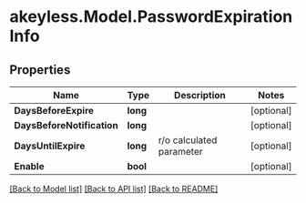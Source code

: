 # akeyless.Model.PasswordExpirationInfo

## Properties

Name | Type | Description | Notes
------------ | ------------- | ------------- | -------------
**DaysBeforeExpire** | **long** |  | [optional] 
**DaysBeforeNotification** | **long** |  | [optional] 
**DaysUntilExpire** | **long** | r/o calculated parameter | [optional] 
**Enable** | **bool** |  | [optional] 

[[Back to Model list]](../README.md#documentation-for-models) [[Back to API list]](../README.md#documentation-for-api-endpoints) [[Back to README]](../README.md)

